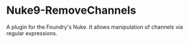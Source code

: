 # Nuke9-RemoveChannels
A plugin for the Foundry's Nuke. It allows manipulation of channels via regular expressions.
